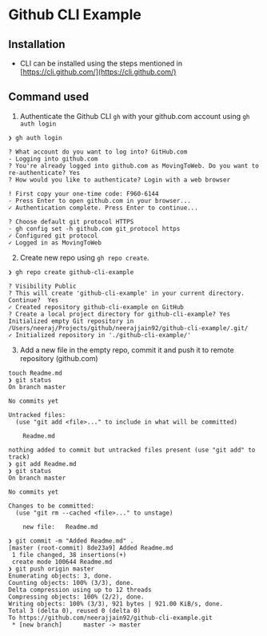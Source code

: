 # Github CLI Example
 
## Installation
- CLI can be installed using the steps mentioned in [https://cli.github.com/](https://cli.github.com/)

## Command used
1. Authenticate the Github CLI `gh` with your github.com account using `gh auth login`
```
❯ gh auth login

? What account do you want to log into? GitHub.com
- Logging into github.com
? You're already logged into github.com as MovingToWeb. Do you want to re-authenticate? Yes
? How would you like to authenticate? Login with a web browser

! First copy your one-time code: F960-6144
- Press Enter to open github.com in your browser...
✓ Authentication complete. Press Enter to continue...

? Choose default git protocol HTTPS
- gh config set -h github.com git_protocol https
✓ Configured git protocol
✓ Logged in as MovingToWeb
```

2. Create new repo using `gh repo create`. 
```
❯ gh repo create github-cli-example

? Visibility Public
? This will create 'github-cli-example' in your current directory. Continue?  Yes
✓ Created repository github-cli-example on GitHub
? Create a local project directory for github-cli-example? Yes
Initialized empty Git repository in /Users/neeraj/Projects/github/neerajjain92/github-cli-example/.git/
✓ Initialized repository in './github-cli-example/'
```

3. Add a new file in the empty repo, commit it and push it to remote repository (github.com)
```
touch Readme.md
❯ git status
On branch master

No commits yet

Untracked files:
  (use "git add <file>..." to include in what will be committed)

	Readme.md

nothing added to commit but untracked files present (use "git add" to track)
❯ git add Readme.md
❯ git status
On branch master

No commits yet

Changes to be committed:
  (use "git rm --cached <file>..." to unstage)

	new file:   Readme.md

❯ git commit -m "Added Readme.md" .
[master (root-commit) 8de23a9] Added Readme.md
 1 file changed, 38 insertions(+)
 create mode 100644 Readme.md
❯ git push origin master
Enumerating objects: 3, done.
Counting objects: 100% (3/3), done.
Delta compression using up to 12 threads
Compressing objects: 100% (2/2), done.
Writing objects: 100% (3/3), 921 bytes | 921.00 KiB/s, done.
Total 3 (delta 0), reused 0 (delta 0)
To https://github.com/neerajjain92/github-cli-example.git
 * [new branch]      master -> master
 ```